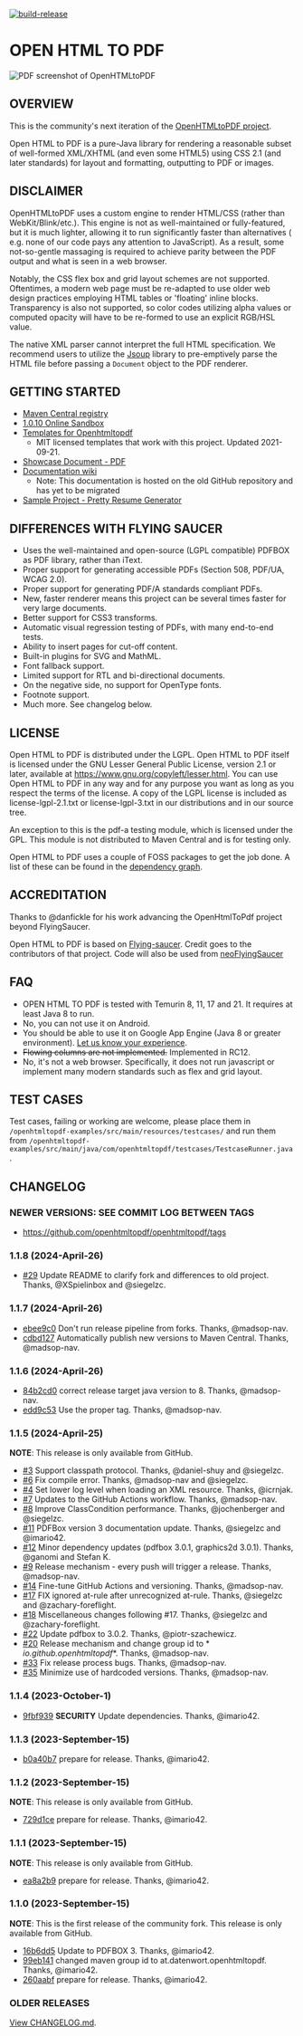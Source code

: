 [![build-release](https://github.com/openhtmltopdf/openhtmltopdf/workflows/release/badge.svg)](https://github.com/openhtmltopdf/openhtmltopdf/actions?query=workflow%3Arelease)

# OPEN HTML TO PDF

![PDF screenshot of OpenHTMLtoPDF](screenshot.png)

## OVERVIEW

This is the community's next iteration of the [OpenHTMLtoPDF project](https://github.com/danfickle/openhtmltopdf).

Open HTML to PDF is a pure-Java library for rendering a reasonable subset of well-formed XML/XHTML (and even some HTML5)
using CSS 2.1 (and later standards) for layout and formatting, outputting to PDF or images.

## DISCLAIMER

OpenHTMLtoPDF uses a custom engine to render HTML/CSS (rather than WebKit/Blink/etc.). This engine is not as
well-maintained or fully-featured, but it is much lighter, allowing it to run significantly faster than alternatives (
e.g. none of our code pays any attention to JavaScript). As a result, some not-so-gentle massaging is required to
achieve parity between the PDF output and what is seen in a web browser.

Notably, the CSS flex box and grid layout schemes are not supported. Oftentimes, a modern web page must be re-adapted to
use older web design practices employing HTML tables or 'floating' inline blocks. Transparency is also not supported, so
color codes utilizing alpha values or computed opacity will have to be re-formed to use an explicit RGB/HSL value.

The native XML parser cannot interpret the full HTML specification. We recommend users to utilize
the [Jsoup](https://jsoup.org/) library to pre-emptively parse the HTML file before passing a `Document` object to the
PDF renderer.

## GETTING STARTED

+ [Maven Central registry](https://central.sonatype.com/artifact/io.github.openhtmltopdf)
+ [1.0.10 Online Sandbox](https://sandbox.openhtmltopdf.com/)
+ [Templates for Openhtmltopdf](https://danfickle.github.io/pdf-templates/index.html)
    + MIT licensed templates that work with this project. Updated 2021-09-21.
+ [Showcase Document - PDF](https://openhtmltopdf.com/showcase.pdf)
+ [Documentation wiki](https://github.com/danfickle/openhtmltopdf/wiki)
    + Note: This documentation is hosted on the old GitHub repository and has yet to be migrated
+ [Sample Project - Pretty Resume Generator](https://github.com/danfickle/pretty-resume)

## DIFFERENCES WITH FLYING SAUCER

+ Uses the well-maintained and open-source (LGPL compatible) PDFBOX as PDF library, rather than iText.
+ Proper support for generating accessible PDFs (Section 508, PDF/UA, WCAG 2.0).
+ Proper support for generating PDF/A standards compliant PDFs.
+ New, faster renderer means this project can be several times faster for very large documents.
+ Better support for CSS3 transforms.
+ Automatic visual regression testing of PDFs, with many end-to-end tests.
+ Ability to insert pages for cut-off content.
+ Built-in plugins for SVG and MathML.
+ Font fallback support.
+ Limited support for RTL and bi-directional documents.
+ On the negative side, no support for OpenType fonts.
+ Footnote support.
+ Much more. See changelog below.

## LICENSE

Open HTML to PDF is distributed under the LGPL. Open HTML to PDF itself is licensed
under the GNU Lesser General Public License, version 2.1 or later, available at
https://www.gnu.org/copyleft/lesser.html. You can use Open HTML to PDF in any
way and for any purpose you want as long as you respect the terms of the
license. A copy of the LGPL license is included as license-lgpl-2.1.txt or license-lgpl-3.txt
in our distributions and in our source tree.

An exception to this is the pdf-a testing module, which is licensed under the GPL. This module is not distributed to
Maven Central
and is for testing only.

Open HTML to PDF uses a couple of FOSS packages to get the job done. A list
of these can be found in the [dependency graph](https://github.com/openhtmltopdf/openhtmltopdf/network/dependencies).

## ACCREDITATION

Thanks to @danfickle for his work advancing the OpenHtmlToPdf project beyond FlyingSaucer.

Open HTML to PDF is based on [Flying-saucer](https://github.com/flyingsaucerproject/flyingsaucer). Credit goes to the
contributors of that project. Code will also be used
from [neoFlyingSaucer](https://github.com/danfickle/neoflyingsaucer)

## FAQ

+ OPEN HTML TO PDF is tested with Temurin 8, 11, 17 and 21. It requires at least Java 8 to run.
+ No, you can not use it on Android.
+ You should be able to use it on Google App Engine (Java 8 or greater
  environment). [Let us know your experience](https://github.com/danfickle/openhtmltopdf/issues/179).
+ <s>Flowing columns are not implemented.</s> Implemented in RC12.
+ No, it's not a web browser. Specifically, it does not run javascript or implement many modern standards such as flex
  and grid layout.

## TEST CASES

Test cases, failing or working are welcome, please place them
in ````/openhtmltopdf-examples/src/main/resources/testcases/````
and run them
from ````/openhtmltopdf-examples/src/main/java/com/openhtmltopdf/testcases/TestcaseRunner.java````.

## CHANGELOG

### NEWER VERSIONS: SEE COMMIT LOG BETWEEN TAGS

+ https://github.com/openhtmltopdf/openhtmltopdf/tags

### 1.1.8 (2024-April-26)

+ [#29](https://github.com/openhtmltopdf/openhtmltopdf/pull/29) Update README to clarify fork and differences to old
  project. Thanks, @XSpielinbox and @siegelzc.

### 1.1.7 (2024-April-26)

+ [ebee9c0](https://github.com/openhtmltopdf/openhtmltopdf/commit/ebee9c0d560fc648674afdc7f38581f65389e078) Don't run
  release pipeline from forks. Thanks, @madsop-nav.
+ [cdbd127](https://github.com/openhtmltopdf/openhtmltopdf/commit/cdbd127cba411d47327d2054428a136dbaeba0ff)
  Automatically publish new versions to Maven Central. Thanks, @madsop-nav.

### 1.1.6 (2024-April-26)

+ [84b2cd0](https://github.com/openhtmltopdf/openhtmltopdf/commit/84b2cd0c660151744545d0f9c230e767ae2caa25) correct
  release target java version to 8. Thanks, @madsop-nav.
+ [edd9c53](https://github.com/openhtmltopdf/openhtmltopdf/commit/edd9c53dbd3574aafdbde5466e693c5083f07a69) Use the
  proper tag. Thanks, @madsop-nav.

### 1.1.5 (2024-April-25)

**NOTE**: This release is only available from GitHub.

+ [#3](https://github.com/openhtmltopdf/openhtmltopdf/pull/3) Support classpath protocol. Thanks, @daniel-shuy and
  @siegelzc.
+ [#6](https://github.com/openhtmltopdf/openhtmltopdf/pull/6) Fix compile error. Thanks, @madsop-nav and @siegelzc.
+ [#4](https://github.com/openhtmltopdf/openhtmltopdf/pull/4) Set lower log level when loading an XML resource. Thanks,
  @icrnjak.
+ [#7](https://github.com/openhtmltopdf/openhtmltopdf/pull/7) Updates to the GitHub Actions workflow. Thanks,
  @madsop-nav.
+ [#8](https://github.com/openhtmltopdf/openhtmltopdf/pull/8) Improve ClassCondition performance. Thanks, @jochenberger
  and @siegelzc.
+ [#11](https://github.com/openhtmltopdf/openhtmltopdf/pull/11) PDFBox version 3 documentation update. Thanks, @siegelzc
  and @imario42.
+ [#12](https://github.com/openhtmltopdf/openhtmltopdf/pull/12) Minor dependency updates (pdfbox 3.0.1, graphics2d
  3.0.1). Thanks, @ganomi and Stefan K.
+ [#9](https://github.com/openhtmltopdf/openhtmltopdf/pull/9) Release mechanism - every push will trigger a release.
  Thanks, @madsop-nav.
+ [#14](https://github.com/openhtmltopdf/openhtmltopdf/pull/14) Fine-tune GitHub Actions and versioning. Thanks,
  @madsop-nav.
+ [#17](https://github.com/openhtmltopdf/openhtmltopdf/pull/17) FIX ignored at-rule after unrecognized at-rule. Thanks,
  @siegelzc and @zachary-foreflight.
+ [#18](https://github.com/openhtmltopdf/openhtmltopdf/pull/18) Miscellaneous changes following #17. Thanks, @siegelzc
  and @zachary-foreflight.
+ [#22](https://github.com/openhtmltopdf/openhtmltopdf/pull/22) Update pdfbox to 3.0.2. Thanks, @piotr-szachewicz.
+ [#20](https://github.com/openhtmltopdf/openhtmltopdf/pull/20) Release mechanism and change group id to *
  *io.github.openhtmltopdf**. Thanks, @madsop-nav.
+ [#33](https://github.com/openhtmltopdf/openhtmltopdf/pull/33) Fix release process bugs. Thanks, @madsop-nav.
+ [#35](https://github.com/openhtmltopdf/openhtmltopdf/pull/35) Minimize use of hardcoded versions. Thanks, @madsop-nav.

### 1.1.4 (2023-October-1)

+ [9fbf939](https://github.com/openhtmltopdf/openhtmltopdf/commit/9fbf9390b1aac5ac2b0e565611c50ec9d1bb512a) **SECURITY**
  Update dependencies. Thanks, @imario42.

### 1.1.3 (2023-September-15)

+ [b0a40b7](https://github.com/openhtmltopdf/openhtmltopdf/commit/b0a40b78bcadb0e54b5e116e6a3cc3197f74e7f6) prepare for
  release. Thanks, @imario42.

### 1.1.2 (2023-September-15)

**NOTE**: This release is only available from GitHub.

+ [729d1ce](https://github.com/openhtmltopdf/openhtmltopdf/commit/729d1ceb7b79c1880e7806a46df9c311c9def5a1) prepare for
  release. Thanks, @imario42.

### 1.1.1 (2023-September-15)

**NOTE**: This release is only available from GitHub.

+ [ea8a2b9](https://github.com/openhtmltopdf/openhtmltopdf/commit/ea8a2b9111b7b49c228c53b396bd9b1babb33341) prepare for
  release. Thanks, @imario42.

### 1.1.0 (2023-September-15)

**NOTE**: This is the first release of the community fork. This release is only available from GitHub.

+ [16b6dd5](https://github.com/openhtmltopdf/openhtmltopdf/commit/16b6dd543c49f22fa421f32e77b6316cd0274e9e) Update to
  PDFBOX 3. Thanks, @imario42.
+ [99eb141](https://github.com/openhtmltopdf/openhtmltopdf/commit/99eb141b820d6c3c59dcea11890e0af15ac44578) changed
  maven group id to at.datenwort.openhtmltopdf. Thanks, @imario42.
+ [260aabf](https://github.com/openhtmltopdf/openhtmltopdf/commit/260aabf0b974726cfc0d03b39175f4db474dfe71) prepare for
  release. Thanks, @imario42.

### OLDER RELEASES

[View CHANGELOG.md](CHANGELOG.md).
